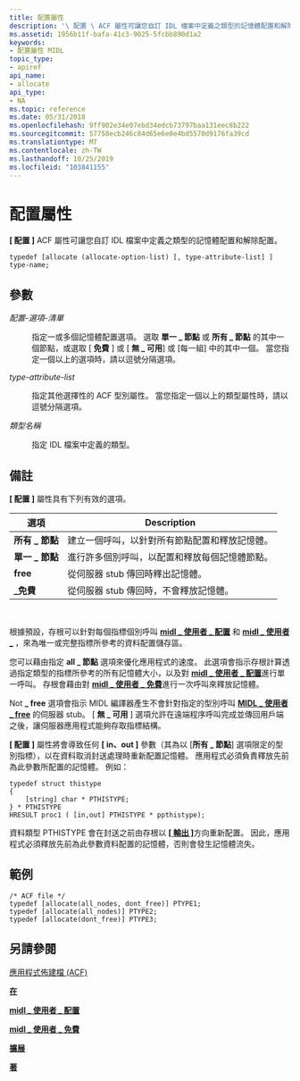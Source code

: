 ```yaml
---
title: 配置屬性
description: '\ 配置 \ ACF 屬性可讓您自訂 IDL 檔案中定義之類型的記憶體配置和解除配置。'
ms.assetid: 1956b11f-bafa-41c3-9025-5fcbb890d1a2
keywords:
- 配置屬性 MIDL
topic_type:
- apiref
api_name:
- allocate
api_type:
- NA
ms.topic: reference
ms.date: 05/31/2018
ms.openlocfilehash: 9ff902e34e07ebd34edcb73797baa131eec8b222
ms.sourcegitcommit: 57758ecb246c84d65e6e0e4bd5570d9176fa39cd
ms.translationtype: MT
ms.contentlocale: zh-TW
ms.lasthandoff: 10/25/2019
ms.locfileid: "103841155"
---
```

# <a name="allocate-attribute"></a>配置屬性

**\[ 配置 \]** ACF 屬性可讓您自訂 IDL 檔案中定義之類型的記憶體配置和解除配置。

``` syntax
typedef [allocate (allocate-option-list) [, type-attribute-list] ] type-name;
```

## <a name="parameters"></a>參數

<dl> <dt>

*配置-選項-清單* 
</dt> <dd>

指定一或多個記憶體配置選項。 選取 **單一 \_ 節點** 或 **所有 \_ 節點** 的其中一個節點，或選取 [ **免費** ] 或 [ **無 \_ 可用**] 或 [每一組] 中的其中一個。 當您指定一個以上的選項時，請以逗號分隔選項。

</dd> <dt>

*type-attribute-list* 
</dt> <dd>

指定其他選擇性的 ACF 型別屬性。 當您指定一個以上的類型屬性時，請以逗號分隔選項。

</dd> <dt>

*類型名稱* 
</dt> <dd>

指定 IDL 檔案中定義的類型。

</dd> </dl>

## <a name="remarks"></a>備註

**\[ 配置 \]** 屬性具有下列有效的選項。



| 選項           | Description                                                           |
|------------------|-----------------------------------------------------------------------|
| **所有 \_ 節點**   | 建立一個呼叫，以針對所有節點配置和釋放記憶體。             |
| **單一 \_ 節點** | 進行許多個別呼叫，以配置和釋放每個記憶體節點。 |
| **free**         | 從伺服器 stub 傳回時釋出記憶體。                          |
| **\_免費**   | 從伺服器 stub 傳回時，不會釋放記憶體。                  |



 

根據預設，存根可以針對每個指標個別呼叫 [**midl \_ 使用者 \_ 配置**](midl-user-allocate-1.md) 和 [**midl \_ 使用者 \_**](midl-user-free-1.md) ，來為唯一或完整指標所參考的資料配置儲存區。

您可以藉由指定 **all \_ 節點** 選項來優化應用程式的速度。 此選項會指示存根計算透過指定類型的指標所參考的所有記憶體大小，以及對 [**midl \_ 使用者 \_ 配置**](midl-user-allocate-1.md)進行單一呼叫。 存根會藉由對 [**midl \_ 使用者 \_ 免費**](midl-user-free-1.md)進行一次呼叫來釋放記憶體。

Not **\_ free** 選項會指示 MIDL 編譯器產生不會針對指定的型別呼叫 [**MIDL \_ 使用者 \_ free**](midl-user-free-1.md) 的伺服器 stub。 [ **無 \_ 可用** ] 選項允許在遠端程序呼叫完成並傳回用戶端之後，讓伺服器應用程式能夠存取指標結構。

**\[ 配置 \]** 屬性將會導致任何 **\[ in、out \]** 參數（其為以 [**所有 \_ 節點**] 選項限定的型別指標），以在資料取消封送處理時重新配置記憶體。 應用程式必須負責釋放先前為此參數所配置的記憶體。 例如：

``` syntax
typedef struct thistype 
{ 
    [string] char * PTHISTYPE;  
} * PTHISTYPE
HRESULT proc1 ( [in,out] PTHISTYPE * ppthistype);
```

資料類型 PTHISTYPE 會在封送之前由存根以 [**\[ 輸出 \]**](out-idl.md)方向重新配置。 因此，應用程式必須釋放先前為此參數資料配置的記憶體，否則會發生記憶體流失。

## <a name="examples"></a>範例

``` syntax
/* ACF file */ 
typedef [allocate(all_nodes, dont_free)] PTYPE1; 
typedef [allocate(all_nodes)] PTYPE2; 
typedef [allocate(dont_free)] PTYPE3;
```

## <a name="see-also"></a>另請參閱

<dl> <dt>

[應用程式佈建檔 (ACF) ](application-configuration-file-acf-.md)
</dt> <dt>

[**在**](in.md)
</dt> <dt>

[**midl \_ 使用者 \_ 配置**](midl-user-allocate-1.md)
</dt> <dt>

[**midl \_ 使用者 \_ 免費**](midl-user-free-1.md)
</dt> <dt>

[**擴展**](out-idl.md)
</dt> <dt>

[**著**](typedef.md)
</dt> </dl>

 

 




